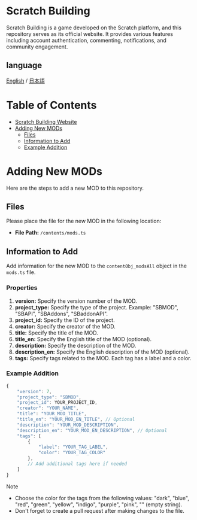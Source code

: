 # Scratch Building

Scratch Building is a game developed on the Scratch platform, and this repository serves as its official website. It provides various features including account authentication, commenting, notifications, and community engagement.

## language

[English](https://github.com/selcold/scratch-building/blob/main/README.md) / [日本語](https://github.com/selcold/scratch-building/blob/main/README/ja.md)


# Table of Contents
- [Scratch Building Website](#scratch-building)
- [Adding New MODs](#adding-new-mods)
    - [Files](#files)
    - [Information to Add](#information-to-add)
    - [Example Addition](#example-addition)

# Adding New MODs

Here are the steps to add a new MOD to this repository.

## Files

Please place the file for the new MOD in the following location:

- **File Path:** `/contents/mods.ts`

## Information to Add

Add information for the new MOD to the `contentObj_modsAll` object in the `mods.ts` file.

### Properties

1. **version:** Specify the version number of the MOD.
2. **project_type:** Specify the type of the project. Example: "SBMOD", "SBAPI", "SBAddons", "SBaddonAPI".
3. **project_id:** Specify the ID of the project.
4. **creator:** Specify the creator of the MOD.
5. **title:** Specify the title of the MOD.
6. **title_en:** Specify the English title of the MOD (optional).
7. **description:** Specify the description of the MOD.
8. **description_en:** Specify the English description of the MOD (optional).
9. **tags:** Specify tags related to the MOD. Each tag has a label and a color.

### Example Addition

```typescript
{
    "version": 7,
    "project_type": "SBMOD",
    "project_id": YOUR_PROJECT_ID,
    "creator": "YOUR_NAME",
    "title": "YOUR_MOD_TITLE",
    "title_en": "YOUR_MOD_EN_TITLE", // Optional
    "description": "YOUR_MOD_DESCRIPTION",
    "description_en": "YOUR_MOD_EN_DESCRIPTION", // Optional
    "tags": [
        {
            "label": "YOUR_TAG_LABEL",
            "color": "YOUR_TAG_COLOR"
        },
        // Add additional tags here if needed
    ]
}
```

> [!NOTE]
> - Choose the color for the tags from the following values: "dark", "blue", "red", "green", "yellow", "indigo", "purple", "pink", "" (empty string).
> - Don't forget to create a pull request after making changes to the file.